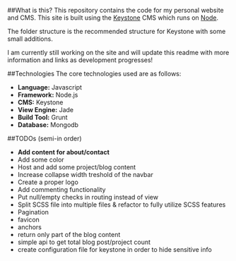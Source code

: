 ##What is this?
This repository contains the code for my personal website and CMS. This site is built using the [Keystone](http://keystonejs.com/) CMS which runs on [Node](https://nodejs.org/en/). 

The folder structure is the recommended structure for Keystone with some small
additions.

I am currently still working on the site and will update this readme with more information and links as development progresses!

##Technologies
The core technologies used are as follows:
- **Language:** Javascript
- **Framework:** Node.js
- **CMS:** Keystone
- **View Engine:** Jade
- **Build Tool:** Grunt 
- **Database:** Mongodb

##TODOs (semi-in order)
- **Add content for about/contact**
- Add some color
- Host and add some project/blog content
- Increase collapse width treshold of the navbar
- Create a proper logo
- Add commenting functionality
- Put null/empty checks in routing instead of view
- Split SCSS file into multiple files & refactor to fully utilize SCSS features
- Pagination
- favicon
- anchors
- return only part of the blog content
- simple api to get total blog post/project count
- create configuration file for keystone in order to hide sensitive info
